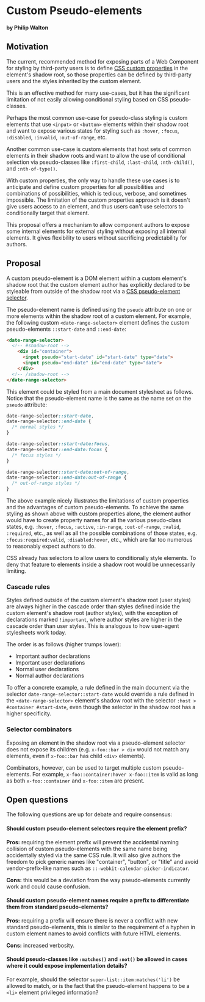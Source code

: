 # Custom Pseudo-elements

**by Philip Walton**

## Motivation

The current, recommended method for exposing parts of a Web Component for styling by third-party users is to define [CSS custom properties](https://drafts.csswg.org/css-variables/) in the element's shadow root, so those properties can be defined by third-party users and the styles inherited by the custom element.

This is an effective method for many use-cases, but it has the significant limitation of not easily allowing conditional styling based on CSS pseudo-classes.

Perhaps the most common use-case for pseudo-class styling is custom elements that use `<input>` or `<button>` elements within their shadow root and want to expose various states for styling such as `:hover`, `:focus`, `:disabled`, `:invalid`, `:out-of-range`, etc.

Another common use-case is custom elements that host sets of common elements in their shadow roots and want to allow the use of conditional selection via pseudo-classes like `:first-child`, `:last-child`, `:nth-child()`, and `:nth-of-type()`.

With custom properties, the only way to handle these use cases is to anticipate and define custom properties for all possibilities and combinations of possibilities, which is tedious, verbose, and sometimes impossible. The limitation of the custom properties approach is it doesn't give users access to an element, and thus users can't use selectors to conditionally target that element.

This proposal offers a mechanism to allow component authors to expose some internal elements for external styling without exposing all internal elements. It gives flexibility to users without sacrificing predictability for authors.

## Proposal

A custom pseudo-element is a DOM element within a custom element's shadow root that the custom element author has explicitly declared to be styleable from outside of the shadow root via a [CSS pseudo-element selector](https://drafts.csswg.org/selectors-4/#pseudo-elements).

The pseudo-element name is defined using the `pseudo` attribute on one or more elements within the shadow root of a custom element. For example, the following custom `<date-range-selector>` element defines the custom pseudo-elements `::start-date` and `::end-date`:

```html
<date-range-selector>
  <!-- #shadow-root -->
    <div id="container">
      <input pseudo="start-date" id="start-date" type="date">
      <input pseudo="end-date" id="end-date" type="date">
    </div>
  <!-- /shadow-root -->
</date-range-selector>
```

This element could be styled from a main document stylesheet as follows. Notice that the pseudo-element name is the same as the name set on the `pseudo` attribute:

```css
date-range-selector::start-date,
date-range-selector::end-date {
  /* normal styles */
}

date-range-selector::start-date:focus,
date-range-selector::end-date:focus {
  /* focus styles */
}

date-range-selector::start-date:out-of-range,
date-range-selector::end-date:out-of-range {
  /* out-of-range styles */
}
```

The above example nicely illustrates the limitations of custom properties and the advantages of custom pseudo-elements. To achieve the same styling as shown above with custom properties alone, the element author would have to create property names for all the various pseudo-class states, e.g. `:hover`, `:focus`, `:active`, `:in-range`, `:out-of-range`, `:valid`, `:required`, etc., as well as all the possible combinations of those states, e.g. `:focus:required:valid`, `:disabled:hover`, etc., which are far too numerous to reasonably expect authors to do.

CSS already has selectors to allow users to conditionally style elements. To deny that feature to elements inside a shadow root would be unnecessarily limiting.

### Cascade rules

Styles defined outside of the custom element's shadow root (user styles) are always higher in the cascade order than styles defined inside the custom element's shadow root (author styles), with the exception of declarations marked `!important`, where author styles are higher in the cascade order than user styles. This is analogous to how user-agent stylesheets work today.

The order is as follows (higher trumps lower):

* Important author declarations
* Important user declarations
* Normal user declarations
* Normal author declarations

To offer a concrete example, a rule defined in the main document via the selector `date-range-selector::start-date` would override a rule defined in the `<date-range-selector>` element's shadow root with the selector `:host > #container #start-date`, even though the selector in the shadow root has a higher specificity.

### Selector combinators

Exposing an element in the shadow root via a pseudo-element selector does not expose its children (e.g. `x-foo::bar > div` would not match any elements, even if `x-foo::bar` has child `<div>` elements).

Combinators, however, can be used to target multiple custom pseudo-elements. For example, `x-foo::container:hover x-foo::item` is valid as long as both `x-foo::container` and `x-foo::item` are present.

## Open questions

The following questions are up for debate and require consensus:

#### Should custom pseudo-element selectors require the element prefix?

**Pros:** requiring the element prefix will prevent the accidental naming collision of custom pseudo-elements with the same name being accidentally styled via the same CSS rule. It will also give authors the freedom to pick generic names like "container", "button", or "title" and avoid vendor-prefix-like names such as `::-webkit-calendar-picker-indicator`.

**Cons:** this would be a deviation from the way pseudo-elements currently work and could cause confusion.

#### Should custom pseudo-element names require a prefix to differentiate them from standard pseudo-elements?

**Pros:** requiring a prefix will ensure there is never a conflict with new standard pseudo-elements, this is similar to the requirement of a hyphen in custom element names to avoid conflicts with future HTML elements.

**Cons:** increased verbosity.

#### Should pseudo-classes like `:matches()` and `:not()` be allowed in cases where it could expose implementation details?

For example, should the selector `super-list::item:matches('li')` be allowed to match, or is the fact that the pseudo-element happens to be a `<li>` element privileged information?
